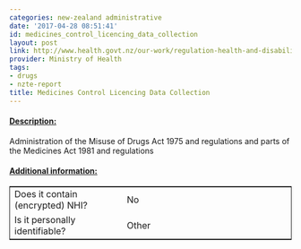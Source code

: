 ```yaml
---
categories: new-zealand administrative
date: '2017-04-28 08:51:41'
id: medicines_control_licencing_data_collection
layout: post
link: http://www.health.govt.nz/our-work/regulation-health-and-disability-system/medicines-control
provider: Ministry of Health
tags:
- drugs
- nzte-report
title: Medicines Control Licencing Data Collection
---
```



 <h4> <u>Description:</u> </h4>
Administration of the Misuse of Drugs Act 1975 and regulations and parts of the Medicines Act 1981 and regulations
 <h4> <u>Additional information:</u> </h4>
 <table style="border: 1px solid">
 <tr> <td width="40%"> Does it contain (encrypted) NHI? </td> <td>No</td> </tr>
 <tr> <td width="40%"> Is it personally identifiable? </td> <td>Other</td> </tr>
 </table>